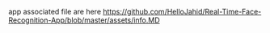app associated file are here
https://github.com/HelloJahid/Real-Time-Face-Recognition-App/blob/master/assets/info.MD
